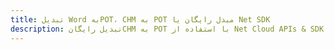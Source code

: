 ---title: تبدیل Word بهPOT، CHM به POT مبدل رایگان یا Net SDKdescription: تبدیل رایگانCHM به POT با استفاده از Net Cloud APIs & SDK. همچنین اسناد Microsoft Word و OpenOffice را در Cloud ایجاد، ویرایش و رندر کنید.---